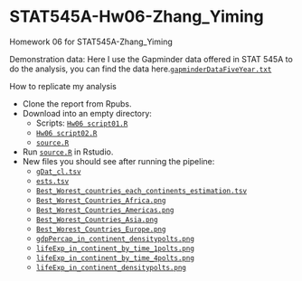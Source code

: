 STAT545A-Hw06-Zhang_Yiming
==========================

Homework 06 for STAT545A-Zhang_Yiming

Demonstration data: Here I use the Gapminder data offered in STAT 545A to do the analysis, you can find the data here.[`gapminderDataFiveYear.txt`](https://raw.github.com/zym268/STAT545a-2013-hw06_Zhang-yiming/master/gapminderDataFiveYear.txt)

How to replicate my analysis

  * Clone the report from Rpubs.
  * Download into an empty directory:
    - Scripts: [`Hw06 script01.R`](https://raw.github.com/zym268/STAT545a-2013-hw06_Zhang-yiming/master/Hw06%20script01.R)
    - [`Hw06 script02.R`](https://raw.github.com/zym268/STAT545a-2013-hw06_Zhang-yiming/master/Hw06%20script02.R)
    - [`source.R`](https://raw.github.com/zym268/STAT545a-2013-hw06_Zhang-yiming/master/source.R)
  * Run [`source.R`](https://raw.github.com/zym268/STAT545a-2013-hw06_Zhang-yiming/master/source.R) in Rstudio. 
  * New files you should see after running the pipeline:
    - [`gDat_cl.tsv`](https://raw.github.com/zym268/STAT545a-2013-hw06_Zhang-yiming/master/gDat_cl.tsv)
    - [`ests.tsv`](https://raw.github.com/zym268/STAT545a-2013-hw06_Zhang-yiming/master/ests.tsv)
    - [`Best_Worest_countries_each_continents_estimation.tsv`](https://raw.github.com/zym268/STAT545a-2013-hw06_Zhang-yiming/master/Best_Worest_countries_each_continents_estimation.tsv)
    - [`Best_Worest_Countries_Africa.png`](https://raw.github.com/zym268/STAT545a-2013-hw06_Zhang-yiming/master/Best_Worest_Countries_Africa.png)
    - [`Best_Worest_Countries_Americas.png`](https://raw.github.com/zym268/STAT545a-2013-hw06_Zhang-yiming/master/Best_Worest_Countries_Americas.png)
    - [`Best_Worest_Countries_Asia.png`](https://raw.github.com/zym268/STAT545a-2013-hw06_Zhang-yiming/master/Best_Worest_Countries_Asia.png)
    - [`Best_Worest_Countries_Europe.png`](https://raw.github.com/zym268/STAT545a-2013-hw06_Zhang-yiming/master/Best_Worest_Countries_Europe.png)
    - [`gdpPercap_in_continent_densitypolts.png`](https://raw.github.com/zym268/STAT545a-2013-hw06_Zhang-yiming/master/gdpPercap_in_continent_densitypolts.png)
    - [`lifeExp_in_continent_by_time_1polts.png`](https://raw.github.com/zym268/STAT545a-2013-hw06_Zhang-yiming/master/lifeExp_in_continent_by_time_1polts.png)
    - [`lifeExp_in_continent_by_time_4polts.png`](https://raw.github.com/zym268/STAT545a-2013-hw06_Zhang-yiming/master/lifeExp_in_continent_by_time_4polts.png)
    - [`lifeExp_in_continent_densitypolts.png`](https://raw.github.com/zym268/STAT545a-2013-hw06_Zhang-yiming/master/lifeExp_in_continent_densitypolts.png)
 
